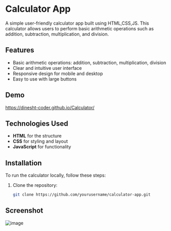 # Calculator App

A simple user-friendly calculator app built using HTML,CSS,JS. This calculator allows users to perform basic arithmetic operations such as addition, subtraction, multiplication, and division.

## Features

- Basic arithmetic operations: addition, subtraction, multiplication, division
- Clear and intuitive user interface
- Responsive design for mobile and desktop
- Easy to use with large buttons

## Demo

https://dinesht-coder.github.io/Calculator/

## Technologies Used

- **HTML** for the structure
- **CSS** for styling and layout
- **JavaScript** for functionality

## Installation

To run the calculator locally, follow these steps:

1. Clone the repository:
   ```bash
   git clone https://github.com/yourusername/calculator-app.git

## Screenshot

![image](https://github.com/user-attachments/assets/318300ad-53f5-434c-a949-5cb4c53bba7d)

